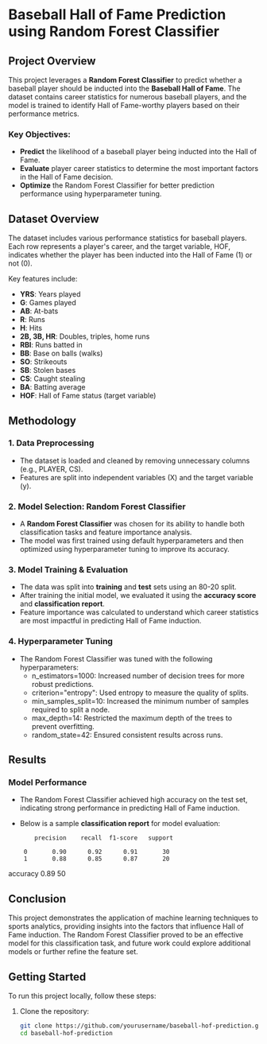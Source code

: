 # Baseball Hall of Fame Prediction using Random Forest Classifier

## Project Overview

This project leverages a **Random Forest Classifier** to predict whether a baseball player should be inducted into the **Baseball Hall of Fame**. The dataset contains career statistics for numerous baseball players, and the model is trained to identify Hall of Fame-worthy players based on their performance metrics.

### Key Objectives:
- **Predict** the likelihood of a baseball player being inducted into the Hall of Fame.
- **Evaluate** player career statistics to determine the most important factors in the Hall of Fame decision.
- **Optimize** the Random Forest Classifier for better prediction performance using hyperparameter tuning.

## Dataset Overview

The dataset includes various performance statistics for baseball players. Each row represents a player's career, and the target variable, HOF, indicates whether the player has been inducted into the Hall of Fame (1) or not (0).

Key features include:
- **YRS**: Years played
- **G**: Games played
- **AB**: At-bats
- **R**: Runs
- **H**: Hits
- **2B, 3B, HR**: Doubles, triples, home runs
- **RBI**: Runs batted in
- **BB**: Base on balls (walks)
- **SO**: Strikeouts
- **SB**: Stolen bases
- **CS**: Caught stealing
- **BA**: Batting average
- **HOF**: Hall of Fame status (target variable)

## Methodology

### 1. Data Preprocessing
- The dataset is loaded and cleaned by removing unnecessary columns (e.g., PLAYER, CS).
- Features are split into independent variables (X) and the target variable (y).

### 2. Model Selection: Random Forest Classifier
- A **Random Forest Classifier** was chosen for its ability to handle both classification tasks and feature importance analysis.
- The model was first trained using default hyperparameters and then optimized using hyperparameter tuning to improve its accuracy.

### 3. Model Training & Evaluation
- The data was split into **training** and **test** sets using an 80-20 split.
- After training the initial model, we evaluated it using the **accuracy score** and **classification report**.
- Feature importance was calculated to understand which career statistics are most impactful in predicting Hall of Fame induction.

### 4. Hyperparameter Tuning
- The Random Forest Classifier was tuned with the following hyperparameters:
  - n_estimators=1000: Increased number of decision trees for more robust predictions.
  - criterion="entropy": Used entropy to measure the quality of splits.
  - min_samples_split=10: Increased the minimum number of samples required to split a node.
  - max_depth=14: Restricted the maximum depth of the trees to prevent overfitting.
  - random_state=42: Ensured consistent results across runs.

## Results

### Model Performance
- The Random Forest Classifier achieved high accuracy on the test set, indicating strong performance in predicting Hall of Fame induction.
- Below is a sample **classification report** for model evaluation:

          precision    recall  f1-score   support

       0       0.90      0.92      0.91       30
       1       0.88      0.85      0.87       20

accuracy                           0.89       50



## Conclusion

This project demonstrates the application of machine learning techniques to sports analytics, providing insights into the factors that influence Hall of Fame induction. The Random Forest Classifier proved to be an effective model for this classification task, and future work could explore additional models or further refine the feature set.

## Getting Started

To run this project locally, follow these steps:

1. Clone the repository:
   ```bash
   git clone https://github.com/yourusername/baseball-hof-prediction.git
   cd baseball-hof-prediction
